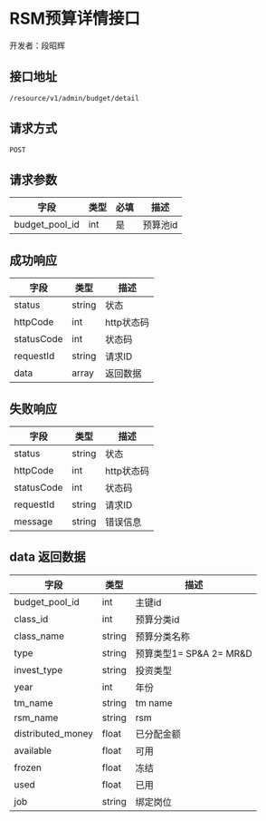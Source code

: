# RSM预算详情接口

开发者：段昭辉

## 接口地址

`/resource/v1/admin/budget/detail`

## 请求方式

`POST`

## 请求参数

| 字段 | 类型 | 必填  | 描述 |
| - | - | - | - |
|budget_pool_id|int|是|预算池id|

## 成功响应

| 字段       | 类型    | 描述        |
| ---------- | ------- | ----------- |
| status    | string  | 状态    |
| httpCode     | int  | http状态码    |
| statusCode | int  | 状态码 |
| requestId | string  | 请求ID |
| data  | array  | 返回数据      |

## 失败响应

| 字段       | 类型    | 描述        |
| ---------- | ------- | ----------- |
| status    | string  | 状态    |
| httpCode     | int  | http状态码    |
| statusCode | int  | 状态码 |
| requestId | string  | 请求ID |
| message  | string  | 错误信息      |

## data 返回数据

| 字段 | 类型 | 描述 |
| - | - | - |
|budget_pool_id| int|主键id|
|class_id| int |预算分类id|
|class_name| string |预算分类名称|
|type| string |预算类型1= SP&A 2= MR&D|
|invest_type|string|投资类型|
|year| int|年份|
|tm_name| string|tm name|
|rsm_name| string|rsm|
|distributed_money| float|已分配金额|
|available| float|可用|
|frozen| float|冻结|
|used| float|已用|
|job| string |绑定岗位|